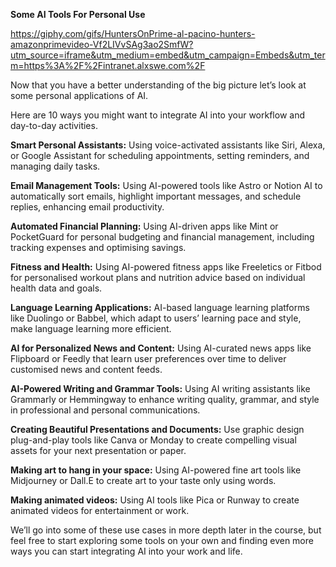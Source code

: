 **Some AI Tools For Personal Use**

https://giphy.com/gifs/HuntersOnPrime-al-pacino-hunters-amazonprimevideo-Vf2LIVvSAg3ao2SmfW?utm_source=iframe&utm_medium=embed&utm_campaign=Embeds&utm_term=https%3A%2F%2Fintranet.alxswe.com%2F

Now that you have a better understanding of the big picture let’s look at some personal applications of AI.

Here are 10 ways you might want to integrate AI into your workflow and day-to-day activities. 

**Smart Personal Assistants:** Using voice-activated assistants like Siri, Alexa, or Google Assistant for scheduling appointments, setting reminders, and managing daily tasks.

**Email Management Tools:** Using AI-powered tools like Astro or Notion AI to automatically sort emails, highlight important messages, and schedule replies, enhancing email productivity.

**Automated Financial Planning:** Using AI-driven apps like Mint or PocketGuard for personal budgeting and financial management, including tracking expenses and optimising savings.

**Fitness and Health:** Using AI-powered fitness apps like Freeletics or Fitbod for personalised workout plans and nutrition advice based on individual health data and goals.

**Language Learning Applications:** AI-based language learning platforms like Duolingo or Babbel, which adapt to users’ learning pace and style, make language learning more efficient.

**AI for Personalized News and Content:** Using AI-curated news apps like Flipboard or Feedly that learn user preferences over time to deliver customised news and content feeds.

**AI-Powered Writing and Grammar Tools:** Using AI writing assistants like Grammarly or Hemmingway to enhance writing quality, grammar, and style in professional and personal communications.

**Creating Beautiful Presentations and Documents:** Use graphic design plug-and-play tools like Canva or Monday to create compelling visual assets for your next presentation or paper. 

**Making art to hang in your space:**  Using AI-powered fine art tools like Midjourney or Dall.E to create art to your taste only using words. 

**Making animated videos:**  Using AI tools like Pica or Runway to create animated videos for entertainment or work. 

We’ll go into some of these use cases in more depth later in the course, but feel free to start exploring some tools on your own and finding even more ways you can start integrating AI into your work and life.
